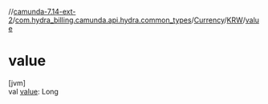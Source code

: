 //[camunda-7.14-ext-2](../../../../index.md)/[com.hydra_billing.camunda.api.hydra.common_types](../../index.md)/[Currency](../index.md)/[KRW](index.md)/[value](value.md)

# value

[jvm]\
val [value](value.md): Long
